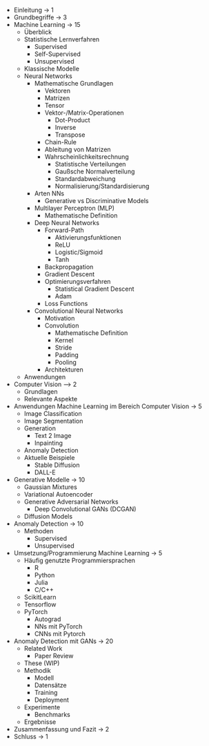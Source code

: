 - Einleitung -> 1
- Grundbegriffe -> 3
- Machine Learning -> 15
	- Überblick
	- Statistische Lernverfahren
		- Supervised
		- Self-Supervised
		- Unsupervised
	- Klassische Modelle
	- Neural Networks
		- Mathematische Grundlagen
			- Vektoren
			- Matrizen
			- Tensor
			- Vektor-/Matrix-Operationen
				- Dot-Product
				- Inverse
				- Transpose
			- Chain-Rule
			- Ableitung von Matrizen
			- Wahrscheinlichkeitsrechnung
				- Statistische Verteilungen
				- Gaußsche Normalverteilung
				- Standardabweichung
				- Normalisierung/Standardisierung
		- Arten NNs
			- Generative vs Discriminative Models
		- Multilayer Perceptron (MLP)
			- Mathematische Definition
		- Deep Neural Networks
			- Forward-Path
				- Aktivierungsfunktionen
				- ReLU
				- Logistic/Sigmoid
				- Tanh
			- Backpropagation
			- Gradient Descent
			- Optimierungsverfahren
				- Statistical Gradient Descent
				- Adam
			- Loss Functions
		- Convolutional Neural Networks
			- Motivation
			- Convolution
				- Mathematische Definition
				- Kernel
				- Stride
				- Padding
				- Pooling
			- Architekturen
	- Anwendungen
- Computer Vision --> 2
	- Grundlagen 
	- Relevante Aspekte
- Anwendungen Machine Learning im Bereich Computer Vision -> 5
	- Image Classification
	- Image Segmentation
	- Generation
		- Text 2 Image
		- Inpainting
	- Anomaly Detection
	- Aktuelle Beispiele
		- Stable Diffusion
		- DALL-E
- Generative Modelle -> 10
	- Gaussian Mixtures
	- Variational Autoencoder
	- Generative Adversarial Networks
		- Deep Convolutional GANs (DCGAN)
	- Diffusion Models
- Anomaly Detection -> 10
	- Methoden
		- Supervised
		- Unsupervised
- Umsetzung/Programmierung Machine Learning -> 5
	- Häufig genutzte Programmiersprachen
		- R
		- Python
		- Julia
		- C/C++
	- ScikitLearn
	- Tensorflow
	- PyTorch
		- Autograd
		- NNs mit PyTorch
		- CNNs mit Pytorch
- Anomaly Detection mit GANs -> 20
	- Related Work
		- Paper Review
	- These (WIP)
	- Methodik
		- Modell
		- Datensätze
		- Training
		- Deployment
	- Experimente
		- Benchmarks
	- Ergebnisse
- Zusammenfassung und Fazit -> 2
- Schluss -> 1